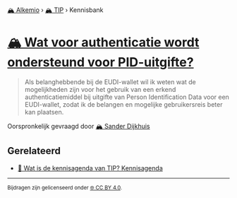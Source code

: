 [🏔️ Alkemio](https://welcome.alkem.io/) › [🏔️ TIP](https://alkem.io/tip/dashboard) › Kennisbank
# [🏔️ Wat voor authenticatie wordt ondersteund voor PID-uitgifte?](https://alkem.io/tip/collaboration/watvoorauthenticat-3838)
>Als belanghebbende bij de EUDI-wallet wil ik weten wat de mogelijkheden zijn voor het gebruik van een erkend authenticatiemiddel bij uitgifte van Person Identification Data voor een EUDI-wallet, zodat ik de belangen en mogelijke gebruikersreis beter kan plaatsen.

Oorspronkelijk gevraagd door [🏔️ Sander Dijkhuis](https://alkem.io/user/sander-dijkhuis-3912)
## Gerelateerd
- [📌 Wat is de kennisagenda van TIP? Kennisagenda](watisdekennisagen-9941.md#kennisagenda-5711)
* * *
<small>Bijdragen zijn gelicenseerd onder [🌐 CC BY 4.0](https://creativecommons.org/licenses/by/4.0/deed.nl).</small>
